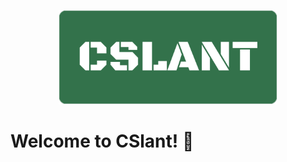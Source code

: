 <p align="center">
    <a href="https://cslant.com" target="_blank">
        <img src="/assets/img/cslant-logo.png?raw=true" width="350" alt="CSlant logo">
    </a>
</p>

# Welcome to CSlant! 👋
